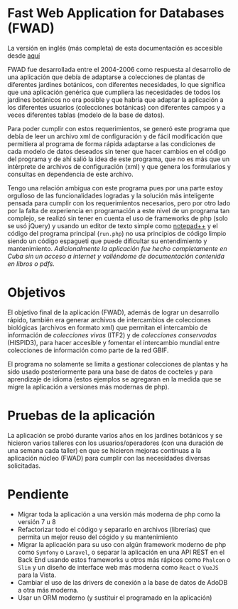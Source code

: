 # Fast Web Application for Databases (FWAD)

La versión en inglés (más completa) de esta documentación es accesible desde [aquí](README.md)

FWAD fue desarrollada entre el 2004-2006 como respuesta al desarrollo de una aplicación que debía de adaptarse a colecciones de plantas de diferentes jardines botánicos, con diferentes necesidades, lo que significa que una aplicación genérica que cumpliera las necesidades de todos los jardines botánicos no era posible y que habría que adaptar la aplicación a los diferentes usuarios (colecciones botánicas) con diferentes campos y a veces diferentes tablas (modelo de la base de datos).

Para poder cumplir con estos requerimientos, se generó este programa que debía de leer un archivo xml de configuración y de fácil modificación que permitiera al programa de forma rápida adaptarse a las condiciones de cada modelo de datos deseados sin tener que hacer cambios en el código del programa y de ahí salió la idea de este programa, que no es más que un intérprete de archivos de configuración (xml) y que genera los formularios y consultas en dependencia de este archivo.

Tengo una relación ambigua con este programa pues por una parte estoy orgulloso de las funcionalidades logradas y la solución más inteligente pensada para cumplir con los requerimientos necesarios, pero por otro lado por la falta de experiencia en programación a este nivel de un programa tan complejo, se realizó sin tener en cuenta el uso de frameworks de php (solo se usó jQuery) y usando un editor de texto simple como [notepad++](https://notepad-plus-plus.org) y el código del programa principal (`run.php`) no usa principios de código limpio siendo un código espagueti que puede dificultar su entendimiento y mantenimiento. _Adicionalmente la aplicación fue hecho completamente en Cuba sin un acceso a internet y valiéndome de documentación contenida en libros o pdfs._

# Objetivos

El objetivo final de la aplicación (FWAD), además de lograr un desarrollo rápido, también era generar archivos de intercambios de colecciones biológicas (archivos en formato xml) que permitan el intercambio de información de _colecciones vivas_ (ITF2) y de _colecciones conservadas_ (HISPID3), para hacer accesible y fomentar el intercambio mundial entre colecciones de información como parte de la red GBIF.

El programa no solamente se limita a gestionar colecciones de plantas y ha sido usado posteriormente para una base de datos de cocteles y para aprendizaje de idioma (estos ejemplos se agregaran en la medida que se migre la aplicación a versiones más modernas de php).

# Pruebas de la aplicación

La aplicación se probó durante varios años en los jardines botánicos y se hicieron varios talleres con los usuarios/operadores (con una duración de una semana cada taller) en que se hicieron mejoras continuas a la aplicación núcleo (FWAD) para cumplir con las necesidades diversas solicitadas.

# Pendiente

- Migrar toda la aplicación a una versión más moderna de php como la versión 7 u 8
- Refactorizar todo el código y separarlo en archivos (librerías) que permita un mejor reuso del cógido y su mantenimiento
- Migrar la aplicación para su uso con algún framework moderno de php como `Symfony` o `Laravel`, o separar la aplicación en una API REST en el Back End usando estos frameworks u otros más rápicos como `Phalcon` o `Slim` y un diseño de interface web más moderna como `React` o `VueJS` para la Vista.
- Cambiar el uso de las drivers de conexión a la base de datos de AdoDB a otra más moderna.
- Usar un ORM moderno (y sustituir el programado en la aplicación)
